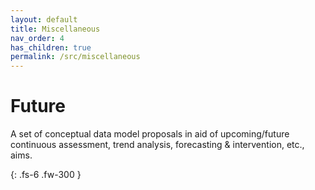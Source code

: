 ```yaml
---
layout: default
title: Miscellaneous
nav_order: 4
has_children: true
permalink: /src/miscellaneous
---
```


# Future

A set of conceptual data model proposals in aid of upcoming/future continuous assessment, trend analysis, forecasting & intervention, etc., aims.

{: .fs-6 .fw-300 }

<br>
<br>
<br>
<br>
